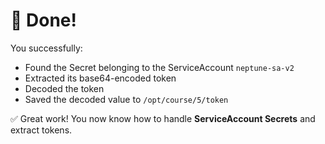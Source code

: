 # 🎉 Done!

You successfully:
- Found the Secret belonging to the ServiceAccount `neptune-sa-v2`
- Extracted its base64-encoded token
- Decoded the token
- Saved the decoded value to `/opt/course/5/token`

✅ Great work! You now know how to handle **ServiceAccount Secrets** and extract tokens.
